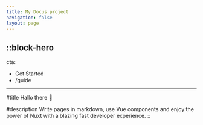 ```yaml
---
title: My Docus project
navigation: false
layout: page
---
```


::block-hero
---
cta:
  - Get Started
  - /guide
---

#title
Hallo there :wave:

#description
Write pages in markdown, use Vue components and enjoy the power of Nuxt with a blazing fast developer experience.
::
